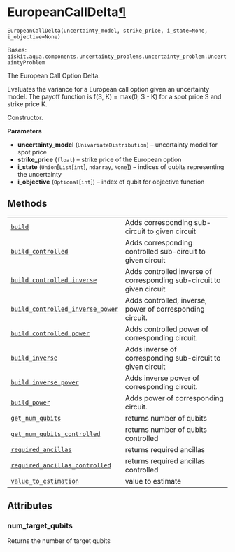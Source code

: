 # EuropeanCallDelta[¶](#europeancalldelta "Permalink to this headline")

<span id="undefined" />

`EuropeanCallDelta(uncertainty_model, strike_price, i_state=None, i_objective=None)`

Bases: `qiskit.aqua.components.uncertainty_problems.uncertainty_problem.UncertaintyProblem`

The European Call Option Delta.

Evaluates the variance for a European call option given an uncertainty model. The payoff function is f(S, K) = max(0, S - K) for a spot price S and strike price K.

Constructor.

**Parameters**

*   **uncertainty\_model** (`UnivariateDistribution`) – uncertainty model for spot price
*   **strike\_price** (`float`) – strike price of the European option
*   **i\_state** (`Union`\[`List`\[`int`], `ndarray`, `None`]) – indices of qubits representing the uncertainty
*   **i\_objective** (`Optional`\[`int`]) – index of qubit for objective function

## Methods

|                                                                                                                                                                                                                                                                                                                                       |                                                                       |
| ------------------------------------------------------------------------------------------------------------------------------------------------------------------------------------------------------------------------------------------------------------------------------------------------------------------------------------- | --------------------------------------------------------------------- |
| [`build`](qiskit.finance.components.uncertainty_problems.EuropeanCallDelta.build#qiskit.finance.components.uncertainty_problems.EuropeanCallDelta.build "qiskit.finance.components.uncertainty_problems.EuropeanCallDelta.build")                                                                                                     | Adds corresponding sub-circuit to given circuit                       |
| [`build_controlled`](qiskit.finance.components.uncertainty_problems.EuropeanCallDelta.build_controlled#qiskit.finance.components.uncertainty_problems.EuropeanCallDelta.build_controlled "qiskit.finance.components.uncertainty_problems.EuropeanCallDelta.build_controlled")                                                         | Adds corresponding controlled sub-circuit to given circuit            |
| [`build_controlled_inverse`](qiskit.finance.components.uncertainty_problems.EuropeanCallDelta.build_controlled_inverse#qiskit.finance.components.uncertainty_problems.EuropeanCallDelta.build_controlled_inverse "qiskit.finance.components.uncertainty_problems.EuropeanCallDelta.build_controlled_inverse")                         | Adds controlled inverse of corresponding sub-circuit to given circuit |
| [`build_controlled_inverse_power`](qiskit.finance.components.uncertainty_problems.EuropeanCallDelta.build_controlled_inverse_power#qiskit.finance.components.uncertainty_problems.EuropeanCallDelta.build_controlled_inverse_power "qiskit.finance.components.uncertainty_problems.EuropeanCallDelta.build_controlled_inverse_power") | Adds controlled, inverse, power of corresponding circuit.             |
| [`build_controlled_power`](qiskit.finance.components.uncertainty_problems.EuropeanCallDelta.build_controlled_power#qiskit.finance.components.uncertainty_problems.EuropeanCallDelta.build_controlled_power "qiskit.finance.components.uncertainty_problems.EuropeanCallDelta.build_controlled_power")                                 | Adds controlled power of corresponding circuit.                       |
| [`build_inverse`](qiskit.finance.components.uncertainty_problems.EuropeanCallDelta.build_inverse#qiskit.finance.components.uncertainty_problems.EuropeanCallDelta.build_inverse "qiskit.finance.components.uncertainty_problems.EuropeanCallDelta.build_inverse")                                                                     | Adds inverse of corresponding sub-circuit to given circuit            |
| [`build_inverse_power`](qiskit.finance.components.uncertainty_problems.EuropeanCallDelta.build_inverse_power#qiskit.finance.components.uncertainty_problems.EuropeanCallDelta.build_inverse_power "qiskit.finance.components.uncertainty_problems.EuropeanCallDelta.build_inverse_power")                                             | Adds inverse power of corresponding circuit.                          |
| [`build_power`](qiskit.finance.components.uncertainty_problems.EuropeanCallDelta.build_power#qiskit.finance.components.uncertainty_problems.EuropeanCallDelta.build_power "qiskit.finance.components.uncertainty_problems.EuropeanCallDelta.build_power")                                                                             | Adds power of corresponding circuit.                                  |
| [`get_num_qubits`](qiskit.finance.components.uncertainty_problems.EuropeanCallDelta.get_num_qubits#qiskit.finance.components.uncertainty_problems.EuropeanCallDelta.get_num_qubits "qiskit.finance.components.uncertainty_problems.EuropeanCallDelta.get_num_qubits")                                                                 | returns number of qubits                                              |
| [`get_num_qubits_controlled`](qiskit.finance.components.uncertainty_problems.EuropeanCallDelta.get_num_qubits_controlled#qiskit.finance.components.uncertainty_problems.EuropeanCallDelta.get_num_qubits_controlled "qiskit.finance.components.uncertainty_problems.EuropeanCallDelta.get_num_qubits_controlled")                     | returns number of qubits controlled                                   |
| [`required_ancillas`](qiskit.finance.components.uncertainty_problems.EuropeanCallDelta.required_ancillas#qiskit.finance.components.uncertainty_problems.EuropeanCallDelta.required_ancillas "qiskit.finance.components.uncertainty_problems.EuropeanCallDelta.required_ancillas")                                                     | returns required ancillas                                             |
| [`required_ancillas_controlled`](qiskit.finance.components.uncertainty_problems.EuropeanCallDelta.required_ancillas_controlled#qiskit.finance.components.uncertainty_problems.EuropeanCallDelta.required_ancillas_controlled "qiskit.finance.components.uncertainty_problems.EuropeanCallDelta.required_ancillas_controlled")         | returns required ancillas controlled                                  |
| [`value_to_estimation`](qiskit.finance.components.uncertainty_problems.EuropeanCallDelta.value_to_estimation#qiskit.finance.components.uncertainty_problems.EuropeanCallDelta.value_to_estimation "qiskit.finance.components.uncertainty_problems.EuropeanCallDelta.value_to_estimation")                                             | value to estimate                                                     |

## Attributes

<span id="undefined" />

### num\_target\_qubits

Returns the number of target qubits
